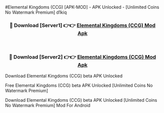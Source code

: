 #Elemental Kingdoms (CCG) [APK-MOD] - APK Unlocked - [Unlimited Coins No Watermark Premium] d1kiq



<div align="center">

<h3>🔴 Download [Server1] 👉👉 <a href="https://momento.my/?title=Elemental_Kingdoms_(CCG)">Elemental Kingdoms (CCG) Mod Apk</a></h3><br>

<h3>🔴 Download [Server2] 👉👉 <a href="https://momento.my/?title=Elemental_Kingdoms_(CCG)">Elemental Kingdoms (CCG) Mod Apk</a></h3>
</div>



Download Elemental Kingdoms (CCG) beta APK Unlocked

Free Elemental Kingdoms (CCG) beta APK Unlocked [Unlimited Coins No Watermark Premium]

Download Elemental Kingdoms (CCG) beta APK Unlocked [Unlimited Coins No Watermark Premium] Mod For Android
